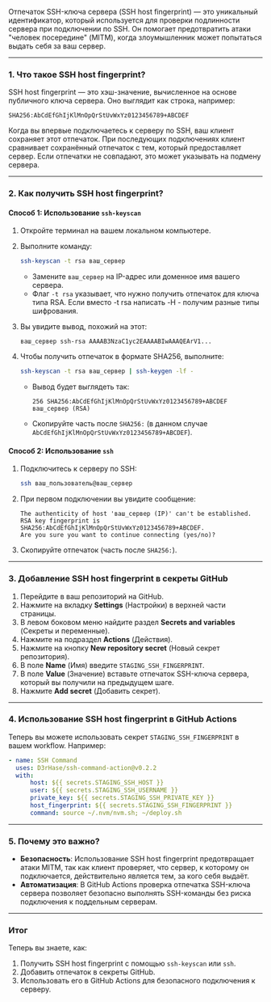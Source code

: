 Отпечаток SSH-ключа сервера (SSH host fingerprint) — это уникальный идентификатор, который используется для проверки подлинности сервера при подключении по SSH. Он помогает предотвратить атаки "человек посередине" (MITM), когда злоумышленник может попытаться выдать себя за ваш сервер.

---

### **1. Что такое SSH host fingerprint?**

SSH host fingerprint — это хэш-значение, вычисленное на основе публичного ключа сервера. Оно выглядит как строка, например:

```
SHA256:AbCdEfGhIjKlMnOpQrStUvWxYz0123456789+ABCDEF
```

Когда вы впервые подключаетесь к серверу по SSH, ваш клиент сохраняет этот отпечаток. При последующих подключениях клиент сравнивает сохранённый отпечаток с тем, который предоставляет сервер. Если отпечатки не совпадают, это может указывать на подмену сервера.

---

### **2. Как получить SSH host fingerprint?**

#### **Способ 1: Использование `ssh-keyscan`**

1. Откройте терминал на вашем локальном компьютере.
2. Выполните команду:

    ```bash
    ssh-keyscan -t rsa ваш_сервер
    ```

    - Замените `ваш_сервер` на IP-адрес или доменное имя вашего сервера.
    - Флаг `-t rsa` указывает, что нужно получить отпечаток для ключа типа RSA. Если вместо -t rsa написать
      -H - получим разные типы шифрования.

3. Вы увидите вывод, похожий на этот:

    ```
    ваш_сервер ssh-rsa AAAAB3NzaC1yc2EAAAABIwAAAQEArV1...
    ```

4. Чтобы получить отпечаток в формате SHA256, выполните:
    ```bash
    ssh-keyscan -t rsa ваш_сервер | ssh-keygen -lf -
    ```
    - Вывод будет выглядеть так:
        ```
        256 SHA256:AbCdEfGhIjKlMnOpQrStUvWxYz0123456789+ABCDEF ваш_сервер (RSA)
        ```
    - Скопируйте часть после `SHA256:` (в данном случае `AbCdEfGhIjKlMnOpQrStUvWxYz0123456789+ABCDEF`).

#### **Способ 2: Использование `ssh`**

1. Подключитесь к серверу по SSH:

    ```bash
    ssh ваш_пользователь@ваш_сервер
    ```

2. При первом подключении вы увидите сообщение:

    ```
    The authenticity of host 'ваш_сервер (IP)' can't be established.
    RSA key fingerprint is SHA256:AbCdEfGhIjKlMnOpQrStUvWxYz0123456789+ABCDEF.
    Are you sure you want to continue connecting (yes/no)?
    ```

3. Скопируйте отпечаток (часть после `SHA256:`).

---

### **3. Добавление SSH host fingerprint в секреты GitHub**

1. Перейдите в ваш репозиторий на GitHub.
2. Нажмите на вкладку **Settings** (Настройки) в верхней части страницы.
3. В левом боковом меню найдите раздел **Secrets and variables** (Секреты и переменные).
4. Нажмите на подраздел **Actions** (Действия).
5. Нажмите на кнопку **New repository secret** (Новый секрет репозитория).
6. В поле **Name** (Имя) введите `STAGING_SSH_FINGERPRINT`.
7. В поле **Value** (Значение) вставьте отпечаток SSH-ключа сервера, который вы получили на предыдущем шаге.
8. Нажмите **Add secret** (Добавить секрет).

---

### **4. Использование SSH host fingerprint в GitHub Actions**

Теперь вы можете использовать секрет `STAGING_SSH_FINGERPRINT` в вашем workflow. Например:

```yaml
- name: SSH Command
  uses: D3rHase/ssh-command-action@v0.2.2
  with:
      host: ${{ secrets.STAGING_SSH_HOST }}
      user: ${{ secrets.STAGING_SSH_USERNAME }}
      private_key: ${{ secrets.STAGING_SSH_PRIVATE_KEY }}
      host_fingerprint: ${{ secrets.STAGING_SSH_FINGERPRINT }}
      command: source ~/.nvm/nvm.sh; ~/deploy.sh
```

---

### **5. Почему это важно?**

- **Безопасность**: Использование SSH host fingerprint предотвращает атаки MITM, так как клиент проверяет, что сервер, к которому он подключается, действительно является тем, за кого себя выдаёт.
- **Автоматизация**: В GitHub Actions проверка отпечатка SSH-ключа сервера позволяет безопасно выполнять SSH-команды без риска подключения к поддельным серверам.

---

### **Итог**

Теперь вы знаете, как:

1. Получить SSH host fingerprint с помощью `ssh-keyscan` или `ssh`.
2. Добавить отпечаток в секреты GitHub.
3. Использовать его в GitHub Actions для безопасного подключения к серверу.
